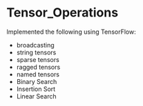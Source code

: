 # Tensor_Operations

Implemented the following using TensorFlow:

- broadcasting
- string tensors
- sparse tensors
- ragged tensors
- named tensors
- Binary Search
- Insertion Sort
- Linear Search

